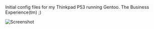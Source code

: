 Initial config files for my Thinkpad P53 running Gentoo.  The Business Experience(tm) ;)

![Screenshot](2020-08-12-103644_2880x1620_scrot.png)
